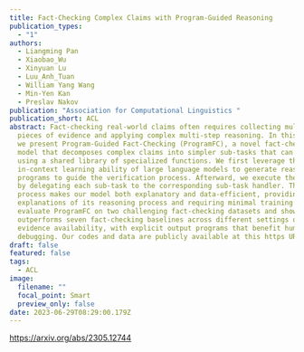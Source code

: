 ```yaml
---
title: Fact-Checking Complex Claims with Program-Guided Reasoning
publication_types:
  - "1"
authors:
  - Liangming Pan
  - Xiaobao_Wu
  - Xinyuan Lu
  - Luu_Anh_Tuan
  - William Yang Wang
  - Min-Yen Kan
  - Preslav Nakov
publication: "Association for Computational Linguistics "
publication_short: ACL
abstract: Fact-checking real-world claims often requires collecting multiple
  pieces of evidence and applying complex multi-step reasoning. In this paper,
  we present Program-Guided Fact-Checking (ProgramFC), a novel fact-checking
  model that decomposes complex claims into simpler sub-tasks that can be solved
  using a shared library of specialized functions. We first leverage the
  in-context learning ability of large language models to generate reasoning
  programs to guide the verification process. Afterward, we execute the program
  by delegating each sub-task to the corresponding sub-task handler. This
  process makes our model both explanatory and data-efficient, providing clear
  explanations of its reasoning process and requiring minimal training data. We
  evaluate ProgramFC on two challenging fact-checking datasets and show that it
  outperforms seven fact-checking baselines across different settings of
  evidence availability, with explicit output programs that benefit human
  debugging. Our codes and data are publicly available at this https URL.
draft: false
featured: false
tags:
  - ACL
image:
  filename: ""
  focal_point: Smart
  preview_only: false
date: 2023-06-29T08:29:00.179Z
---
```

https://arxiv.org/abs/2305.12744